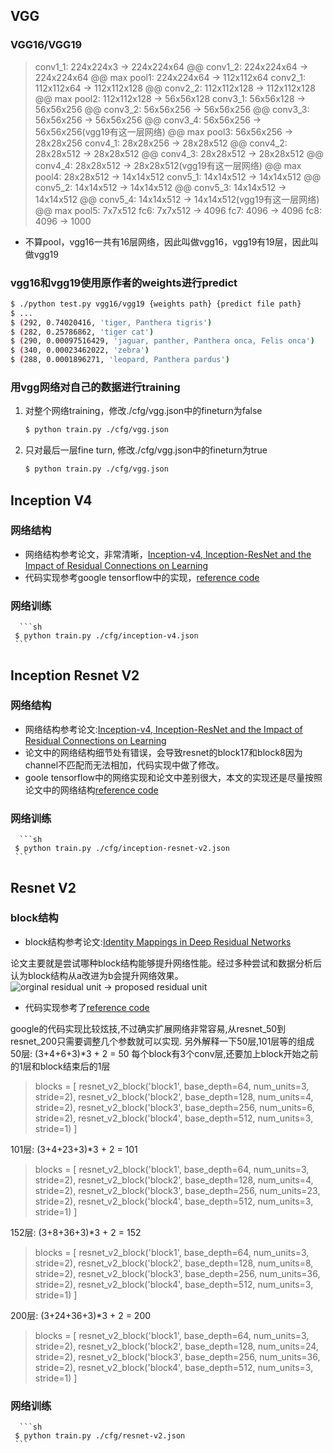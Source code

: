 ## VGG
### VGG16/VGG19
 > conv1_1: 224x224x3 -> 224x224x64 @@ conv1_2: 224x224x64 -> 224x224x64 @@ max pool1: 224x224x64 -> 112x112x64
 > conv2_1: 112x112x64 -> 112x112x128 @@ conv2_2: 112x112x128 -> 112x112x128 @@ max pool2: 112x112x128 -> 56x56x128
 > conv3_1: 56x56x128 -> 56x56x256 @@ conv3_2: 56x56x256 -> 56x56x256 @@ conv3_3: 56x56x256 -> 56x56x256 @@ conv3_4: 56x56x256 -> 56x56x256(vgg19有这一层网络) @@ max pool3: 56x56x256 -> 28x28x256
 > conv4_1: 28x28x256 -> 28x28x512 @@ conv4_2: 28x28x512 -> 28x28x512 @@ conv4_3: 28x28x512 -> 28x28x512 @@ conv4_4: 28x28x512 -> 28x28x512(vgg19有这一层网络) @@ max pool4: 28x28x512 -> 14x14x512
 > conv5_1: 14x14x512 -> 14x14x512 @@ conv5_2: 14x14x512 -> 14x14x512 @@ conv5_3: 14x14x512 -> 14x14x512 @@ conv5_4: 14x14x512 -> 14x14x512(vgg19有这一层网络) @@ max pool5: 7x7x512
 > fc6: 7x7x512 -> 4096
 > fc7: 4096 -> 4096
 > fc8: 4096 -> 1000
 * 不算pool，vgg16一共有16层网络，因此叫做vgg16，vgg19有19层，因此叫做vgg19
### vgg16和vgg19使用原作者的weights进行predict
```sh
$ ./python test.py vgg16/vgg19 {weights path} {predict file path}
$ ...
$ (292, 0.74020416, 'tiger, Panthera tigris')
$ (282, 0.25786862, 'tiger cat')
$ (290, 0.00097516429, 'jaguar, panther, Panthera onca, Felis onca')
$ (340, 0.00023462022, 'zebra')
$ (288, 0.0001896271, 'leopard, Panthera pardus')
```
 ### 用vgg网络对自己的数据进行training
 1. 对整个网络training，修改./cfg/vgg.json中的fineturn为false
     ```sh
     $ python train.py ./cfg/vgg.json
     ```
 2. 只对最后一层fine turn, 修改./cfg/vgg.json中的fineturn为true
     ```sh
     $ python train.py ./cfg/vgg.json
     ```

## Inception V4
### 网络结构
 * 网络结构参考论文，非常清晰，[Inception-v4, Inception-ResNet and the Impact of Residual Connections on Learning](https://arxiv.org/abs/1602.07261)
 * 代码实现参考google tensorflow中的实现，[reference code](https://github.com/tensorflow/models/blob/master/research/slim/nets/inception_v4.py)
### 网络训练
      ```sh
     $ python train.py ./cfg/inception-v4.json
     ```
## Inception Resnet V2
### 网络结构
 * 网络结构参考论文:[Inception-v4, Inception-ResNet and the Impact of Residual Connections on Learning](https://arxiv.org/abs/1602.07261)
 * 论文中的网络结构细节处有错误，会导致resnet的block17和block8因为channel不匹配而无法相加，代码实现中做了修改。
 * goole tensorflow中的网络实现和论文中差别很大，本文的实现还是尽量按照论文中的网络结构[reference code](https://github.com/tensorflow/models/blob/master/research/slim/nets/inception_resnet_v2.py)
### 网络训练
      ```sh
     $ python train.py ./cfg/inception-resnet-v2.json
     ```
## Resnet V2
### block结构
 * block结构参考论文:[Identity Mappings in Deep Residual Networks](https://arxiv.org/abs/1603.05027)
 
 论文主要就是尝试哪种block结构能够提升网络性能。经过多种尝试和数据分析后认为block结构从a改进为b会提升网络效果。
 ![orginal residual unit -> proposed residual unit](https://github.com/stesha2016/tensorflow-classification/blob/master/image/residual_unit.png)
 * 代码实现参考了[reference code](https://github.com/tensorflow/models/blob/master/research/slim/nets/resnet_v2.py)
 
 google的代码实现比较炫技,不过确实扩展网络非常容易,从resnet_50到resnet_200只需要调整几个参数就可以实现.
 另外解释一下50层,101层等的组成
 50层: (3+4+6+3)*3 + 2 = 50 每个block有3个conv层,还要加上block开始之前的1层和block结束后的1层
> blocks = [
 	resnet_v2_block('block1', base_depth=64, num_units=3, stride=2),
	resnet_v2_block('block2', base_depth=128, num_units=4, stride=2),
	resnet_v2_block('block3', base_depth=256, num_units=6, stride=2),
	resnet_v2_block('block4', base_depth=512, num_units=3, stride=1)
 ]

 101层: (3+4+23+3)*3 + 2 = 101
> blocks = [
	resnet_v2_block('block1', base_depth=64, num_units=3, stride=2),
	resnet_v2_block('block2', base_depth=128, num_units=4, stride=2),
	resnet_v2_block('block3', base_depth=256, num_units=23, stride=2),
	resnet_v2_block('block4', base_depth=512, num_units=3, stride=1)
]

 152层: (3+8+36+3)*3 + 2 = 152
> blocks = [
	resnet_v2_block('block1', base_depth=64, num_units=3, stride=2),
	resnet_v2_block('block2', base_depth=128, num_units=8, stride=2),
	resnet_v2_block('block3', base_depth=256, num_units=36, stride=2),
	resnet_v2_block('block4', base_depth=512, num_units=3, stride=1)
]

 200层: (3+24+36+3)*3 + 2 = 200
> blocks = [
	resnet_v2_block('block1', base_depth=64, num_units=3, stride=2),
	resnet_v2_block('block2', base_depth=128, num_units=24, stride=2),
	resnet_v2_block('block3', base_depth=256, num_units=36, stride=2),
	resnet_v2_block('block4', base_depth=512, num_units=3, stride=1)
]
### 网络训练
      ```sh
     $ python train.py ./cfg/resnet-v2.json
     ```
